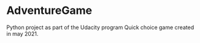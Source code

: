 # AdventureGame
Python project as part of the Udacity program
Quick choice game created in may 2021.
